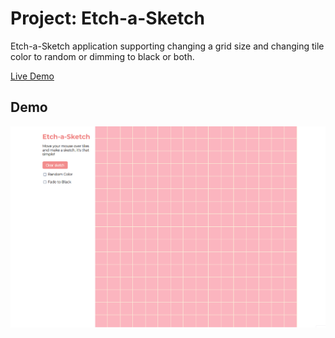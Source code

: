 # Project: Etch-a-Sketch

Etch-a-Sketch application supporting changing a grid size and changing tile color to random or dimming to black or both.

[Live Demo](https://fbiernat.github.io/odin-project/foundations/06-javascript/00-PROJECT-etch-a-sketch/index.html)

## Demo

![Demo](img/demo.gif)